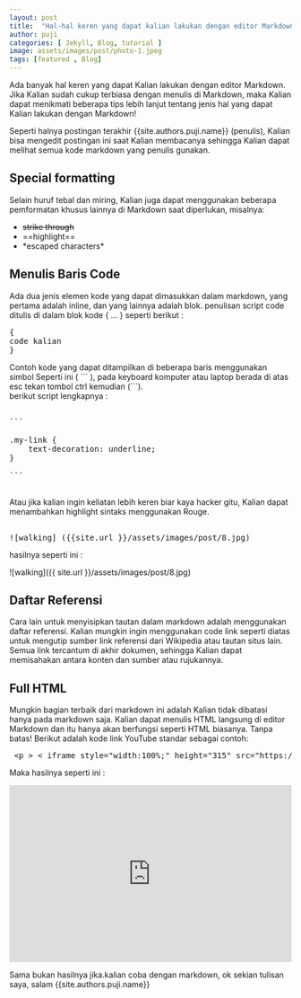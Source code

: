```yaml
---
layout: post
title:  "Hal-hal keren yang dapat kalian lakukan dengan editor Markdown"
author: puji
categories: [ Jekyll, Blog, tutorial ]
image: assets/images/post/photo-1.jpeg
tags: [featured , Blog]
---
```


Ada banyak hal keren yang dapat Kalian lakukan dengan editor Markdown. Jika Kalian sudah cukup terbiasa dengan menulis di Markdown, maka Kalian dapat menikmati beberapa tips lebih lanjut tentang jenis hal yang dapat Kalian lakukan dengan Markdown!

Seperti halnya postingan terakhir {{site.authors.puji.name}} (penulis), Kalian bisa mengedit postingan ini saat Kalian membacanya sehingga Kalian dapat melihat semua kode markdown yang penulis gunakan.


## Special formatting

Selain huruf tebal dan miring, Kalian juga dapat menggunakan beberapa pemformatan khusus lainnya di Markdown saat diperlukan, misalnya:

+ ~~strike through~~
+ ==highlight==
+ \*escaped characters\*


## Menulis Baris Code

Ada dua jenis elemen kode yang dapat dimasukkan dalam markdown, 
yang pertama adalah inline, dan yang lainnya adalah blok. penulisan script code ditulis di dalam blok kode &#123; ... &#125; seperti berikut :

<pre>
&#123;
code kalian
&#125;
</pre>

Contoh kode yang dapat ditampilkan di beberapa baris menggunakan simbol 
Seperti ini ( &#96;&#96;&#96; ), pada keyboard komputer atau laptop berada di atas esc tekan tombol ctrl kemudian (&#96;&#96;&#96;).  
berikut script lengkapnya :

<pre>

&#96;&#96;&#96;

.my-link &#123;
    text-decoration: underline;
&#125;

&#96;&#96;&#96;

</pre>

Atau jika kalian ingin keliatan lebih keren biar kaya hacker gitu, Kalian dapat menambahkan highlight sintaks menggunakan Rouge.

<pre>

&#33;&#91;walking&#93; &#40;&#123;&#123;site.url &#125;&#125;/assets/images/post/8.jpg&#41;
</pre>  

hasilnya seperti ini :  

![walking]({{ site.url }}/assets/images/post/8.jpg)  


## Daftar Referensi

Cara lain untuk menyisipkan tautan dalam markdown adalah menggunakan daftar referensi. Kalian mungkin ingin menggunakan code link seperti diatas untuk mengutip sumber link referensi dari Wikipedia atau tautan situs lain.  
Semua link tercantum di akhir dokumen, sehingga Kalian dapat memisahakan antara konten dan sumber atau rujukannya.

## Full HTML

Mungkin bagian terbaik dari markdown ini adalah Kalian tidak dibatasi hanya pada markdown saja. Kalian dapat menulis HTML langsung di editor Markdown dan itu hanya akan berfungsi seperti HTML biasanya. Tanpa batas! Berikut adalah kode link YouTube standar sebagai contoh:

<pre>
 &lt;p &gt; &lt; iframe style="width:100%;" height="315" src="https://www.youtube.com/embed/Cniqsc9QfDo?rel=0&amp;showinfo=0" frameborder="0" allowfullscreen &gt; &lt;&#47;iframe &gt; &lt;&#47;p&gt;
</pre>  

Maka hasilnya seperti ini :  

<p><iframe style="width:100%;" height="315" src="https://www.youtube.com/embed/Cniqsc9QfDo?rel=0&amp;showinfo=0" frameborder="0" allowfullscreen></iframe></p>

Sama bukan hasilnya jika.kalian coba dengan markdown, ok sekian tulisan saya, salam {{site.authors.puji.name}}
